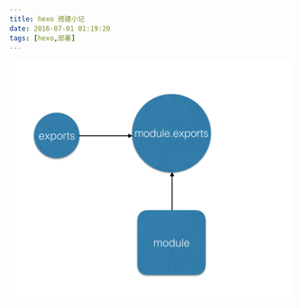 ```yaml
---
title: hexo 搭建小记
date: 2016-07-01 01:19:20
tags: [hexo,部署]
---
```


![](https://github.com/Fuatnow/LovelyHouese/blob/master/source/imgs/exports和module的引用图.png?raw=true)
